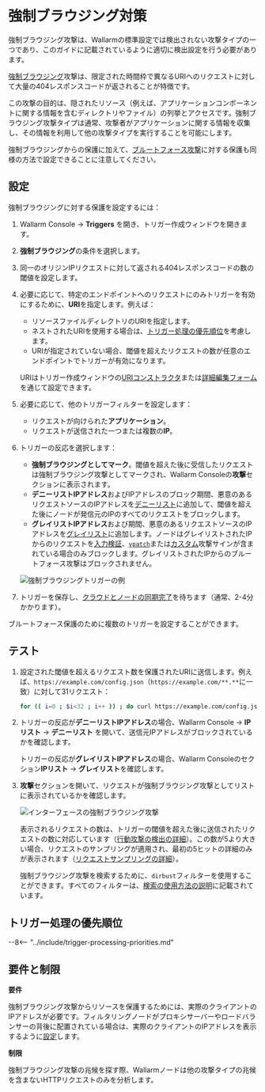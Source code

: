 # 強制ブラウジング対策

強制ブラウジング攻撃は、Wallarmの標準設定では検出されない攻撃タイプの一つであり、このガイドに記載されているように適切に検出設定を行う必要があります。

[強制ブラウジング](../../attacks-vulns-list.md#forced-browsing)攻撃は、限定された時間枠で異なるURIへのリクエストに対して大量の404レスポンスコードが返されることが特徴です。

この攻撃の目的は、隠されたリソース（例えば、アプリケーションコンポーネントに関する情報を含むディレクトリやファイル）の列挙とアクセスです。強制ブラウジング攻撃タイプは通常、攻撃者がアプリケーションに関する情報を収集し、その情報を利用して他の攻撃タイプを実行することを可能にします。

強制ブラウジングからの保護に加えて、[ブルートフォース攻撃](protecting-against-bruteforce.md)に対する保護も同様の方法で設定できることに注意してください。

## 設定

強制ブラウジングに対する保護を設定するには：

1. Wallarm Console → **Triggers** を開き、トリガー作成ウィンドウを開きます。
1. **強制ブラウジング**の条件を選択します。
1. 同一のオリジンIPリクエストに対して返される404レスポンスコードの数の閾値を設定します。
1. 必要に応じて、特定のエンドポイントへのリクエストにのみトリガーを有効にするために、**URI**を指定します。例えば：

    * リソースファイルディレクトリのURIを指定します。
    * ネストされたURIを使用する場合は、[トリガー処理の優先順位](#trigger-processing-priorities)を考慮します。
    * URIが指定されていない場合、閾値を超えたリクエストの数が任意のエンドポイントでトリガーが有効になります。

    URIはトリガー作成ウィンドウの[URIコンストラクタ](../../user-guides/rules/rules.md#uri-constructor)または[詳細編集フォーム](../../user-guides/rules/rules.md#advanced-edit-form)を通じて設定できます。

1. 必要に応じて、他のトリガーフィルターを設定します：

    * リクエストが向けられた**アプリケーション**。
    * リクエストが送信された一つまたは複数の**IP**。

1. トリガーの反応を選択します：

    * **強制ブラウジングとしてマーク**。閾値を超えた後に受信したリクエストは強制ブラウジング攻撃としてマークされ、Wallarm Consoleの**攻撃**セクションに表示されます。
    * **デニーリストIPアドレス**およびIPアドレスのブロック期間、悪意のあるリクエストソースのIPアドレスを[デニーリスト](../../user-guides/ip-lists/overview.md)に追加して、閾値を超えた後にノードが発信元のIPのすべてのリクエストをブロックします。
    * **グレイリストIPアドレス**および期間、悪意のあるリクエストソースのIPアドレスを[グレイリスト](../../user-guides/ip-lists/overview.md)に追加します。ノードはグレイリストされたIPからのリクエストを[入力検証](../../about-wallarm/protecting-against-attacks.md#input-validation-attacks)、[`vpatch`](../../user-guides/rules/vpatch-rule.md)または[カスタム](../../user-guides/rules/regex-rule.md)攻撃サインが含まれている場合のみブロックします。グレイリストされたIPからのブルートフォース攻撃はブロックされません。

    ![強制ブラウジングトリガーの例](../../images/user-guides/triggers/trigger-example5.png)

1. トリガーを保存し、[クラウドとノードの同期完了](../configure-cloud-node-synchronization-en.md)を待ちます（通常、2-4分かかります）。

ブルートフォース保護のために複数のトリガーを設定することができます。

## テスト

1. 設定された閾値を超えるリクエスト数を保護されたURIに送信します。例えば、`https://example.com/config.json`（`https://example.com/**.**`に一致）に対して31リクエスト：

    ```bash
    for (( i=0 ; $i<32 ; i++ )) ; do curl https://example.com/config.json ; done
    ```
2. トリガーの反応が**デニーリストIPアドレス**の場合、Wallarm Console → **IPリスト** → **デニーリスト** を開いて、送信元IPアドレスがブロックされているかを確認します。

    トリガーの反応が**グレイリストIPアドレス**の場合、Wallarm Consoleのセクション**IPリスト** → **グレイリスト**を確認します。
3. **攻撃**セクションを開いて、リクエストが強制ブラウジング攻撃としてリストに表示されているかを確認します。

    ![インターフェースの強制ブラウジング攻撃](../../images/user-guides/events/forced-browsing-attack.png)

    表示されるリクエストの数は、トリガーの閾値を超えた後に送信されたリクエストの数に対応しています（[行動攻撃の検出の詳細](../../attacks-vulns-list.md#behavioral-attacks)）。この数が5より大きい場合、リクエストのサンプリングが適用され、最初の5ヒットの詳細のみが表示されます（[リクエストサンプリングの詳細](../../user-guides/events/analyze-attack.md#sampling-of-hits)）。

    強制ブラウジング攻撃を検索するために、`dirbust`フィルターを使用することができます。すべてのフィルターは、[検索の使用方法の説明](../../user-guides/search-and-filters/use-search.md)に記載されています。

## トリガー処理の優先順位
            
--8<-- "../include/trigger-processing-priorities.md"

## 要件と制限

**要件**

強制ブラウジング攻撃からリソースを保護するためには、実際のクライアントのIPアドレスが必要です。フィルタリングノードがプロキシサーバーやロードバランサーの背後に配置されている場合は、実際のクライアントのIPアドレスを表示するように[設定](../using-proxy-or-balancer-en.md)します。

**制限**

強制ブラウジング攻撃の兆候を探す際、Wallarmノードは他の攻撃タイプの兆候を含まないHTTPリクエストのみを分析します。
